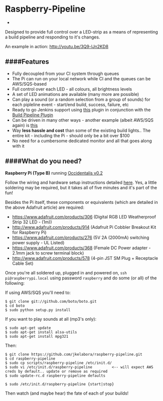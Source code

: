 # Raspberry-Pipeline
-
Designed to provide full control over a LED-strip as a means of representing a build pipeline and responding to it's changes.

An example in action: http://youtu.be/3Q9-lJn2KD8


####Features
-
* Fully decoupled from your CI system through queues
* The Pi can run on your local network while CI and the queues can be AWS/SQS-based 
* Full control over each LED - all colours, all brightness levels
* A set of LED animations are available (many more are possible)
* Can play a sound (or a random selection from a group of sounds) for each pipleline event - start/end build, success, failure, etc
* Ready to go Jenkins support using [this](https://github.com/jkelabora/snsnotify-plugin) plugin in conjunction with the [Build Pipeline Plugin](https://wiki.jenkins-ci.org/display/JENKINS/Build+Pipeline+Plugin)
* Can be driven in many other ways - another example (albeit AWS/SQS again) is [this](https://github.com/jkelabora/simple-message-generator)
* Way **less hassle and cost** than some of the existing build lights.. The entire kit - including the Pi - should only be a bit over $100
* No need for a cumbersome dedicated monitor and all that goes along with it

####What do you need?
-
**Raspberry Pi (Type B)** running [Occidentalis v0.2](http://learn.adafruit.com/adafruit-raspberry-pi-educational-linux-distro/overview)

Follow the wiring and hardware setup instructions detailed [here](http://learn.adafruit.com/light-painting-with-raspberry-pi/hardware).
Yes, a little soldering may be required, but it takes all of five minutes and it's part of the fun!

Besides the Pi itself, these components or equivalents (which are detailed in the above Adafruit article) are required:

* https://www.adafruit.com/products/306 (Digital RGB LED Weatherproof Strip 32 LED - (1m))
* http://www.adafruit.com/products/914 (Adafruit Pi Cobbler Breakout Kit for Raspberry Pi)
* https://www.adafruit.com/products/276 (5V 2A (2000mA) switching power supply - UL Listed)
* https://www.adafruit.com/products/368 (Female DC Power adapter - 2.1mm jack to screw terminal block)
* http://www.adafruit.com/products/578 (4-pin JST SM Plug + Receptacle Cable Set)

Once you're all soldered up, plugged in and powered on, ```ssh pi@raspberrypi.local``` using password ```raspberry``` and do some (or all) of the following:


If using AWS/SQS you'll need to:
```
$ git clone git://github.com/boto/boto.git
$ cd boto
$ sudo python setup.py install
```
If you want to play sounds at all (mp3's only):
```
$ sudo apt-get update
$ sudo apt-get install alsa-utils
$ sudo apt-get install mpg321
```
Then:
```
$ git clone https://github.com/jkelabora/raspberry-pipeline.git
$ cd raspberry-pipeline
$ sudo cp scripts/raspberry-pipeline /etc/init.d/
$ sudo vi /etc/init.d/raspberry-pipeline         <-- will expect AWS creds by default.. update or remove as required
$ sudo update-rc.d raspberry-pipeline defaults

$ sudo /etc/init.d/raspberry-pipeline {start|stop}
```
Then watch (and maybe hear) the fate of each of your builds!
